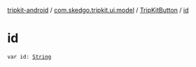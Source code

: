 [tripkit-android](../../index.md) / [com.skedgo.tripkit.ui.model](../index.md) / [TripKitButton](index.md) / [id](./id.md)

# id

`var id: `[`String`](https://kotlinlang.org/api/latest/jvm/stdlib/kotlin/-string/index.html)
